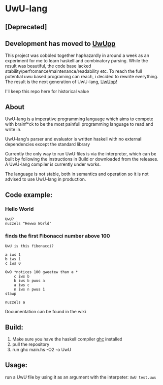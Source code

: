 # UwU-lang
## [Deprecated]
## Development has moved to [UwUpp](https://github.com/Deltaphish/UwUpp)
This project was cobbled together haphazardly in around a week as an experiment for me to learn haskell and
combinatory parsing. While the result was beautiful, the code base lacked stability/perfromance/maintenance/readability etc. To reach the full potential uwu based programing can reach, i decided to rewrite everything. The result is the next
generation of UwU-lang, [UwUpp](https://github.com/Deltaphish/UwUpp)!

I'll keep this repo here for historical value

## About
UwU-lang is a imperative programming language which aims to compete with brainf*ck
to be the most painfull programming language to read and write in.

UwU-lang's parser and evaluator is written haskell with no external dependencies
except the standard library

Currently the only way to run UwU files is via the interpreter, which
can be built by following the instructions in Build or downloaded from
the releases. A UwU-lang compiler is currently under works.

The language is not stable, both in semantics and operation so it is not
advised to use UwU-lang in production.

## Code example:
### Hello World
~~~~
UwU?
nuzzels "Hewwo World"
~~~~

### finds the first Fibonacci number above 100
~~~~
UwU is this fibonacci?

a iws 1
b iws 1
c iws 0

OwO *notices 100 gweatew than a *
    c iws b 
    b iws b pwus a
    a iws c
    n iws n pwus 1
stawp

nuzzels a
~~~~

Documentation can be found in the wiki

## Build:

1. Make sure you have the haskell compiler [ghc](https://www.haskell.org/downloads) installed
2. pull the repository
3. run ghc main.hs -O2 -o UwU

## Usage:

run a UwU file by using it as an argument with the interpeter:
`UwU test.uwu`
